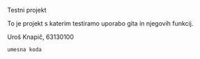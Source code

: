 Testni projekt

To je projekt s katerim testiramo uporabo gita in njegovih funkcij.

Uroš Knapič, 63130100

```
umesna koda
```